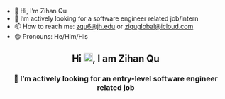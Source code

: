 - 👋 Hi, I’m Zihan Qu
- 👀 I’m actively looking for a software engineer related job/intern
- 📫 How to reach me: zqu6@jh.edu or ziquglobal@icloud.com
- 😄 Pronouns: He/Him/His

<h2 align="center">Hi <img src="https://raw.githubusercontent.com/MartinHeinz/MartinHeinz/master/wave.gif" width="20">, I am Zihan Qu </h2>
<h3 align="center">👀 I’m actively looking for an entry-level software engineer related job </h3>



<!---
ZihanAtJohnsHopkinsISI/ZihanAtJohnsHopkinsISI is a ✨ special ✨ repository because its `README.md` (this file) appears on your GitHub profile.
You can click the Preview link to take a look at your changes.
--->
